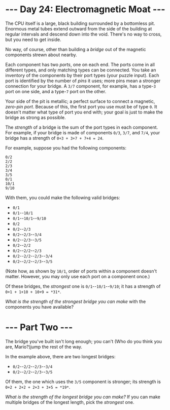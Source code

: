 ﻿# --- Day 24: Electromagnetic Moat ---

The CPU itself is a large, black building surrounded by a bottomless pit. Enormous metal tubes extend outward from the side of the building at regular intervals and descend down into the void. There's no way to cross, but you need to get inside.

No way, of course, other than building a *bridge* out of the magnetic components strewn about nearby.

Each component has two *ports*, one on each end.  The ports come in all different types, and only matching types can be connected.  You take an inventory of the components by their port types (your puzzle input). Each port is identified by the number of *pins* it uses; more pins mean a stronger connection for your bridge. A ```3/7``` component, for example, has a type-```3``` port on one side, and a type-```7``` port on the other.

Your side of the pit is metallic; a perfect surface to connect a magnetic, *zero-pin port*. Because of this, the first port you use must be of type ```0```. It doesn't matter what type of port you end with; your goal is just to make the bridge as strong as possible.

The *strength* of a bridge is the sum of the port types in each component. For example, if your bridge is made of components ```0/3```, ```3/7```, and ```7/4```, your bridge has a strength of ```0+3 + 3+7 + 7+4 = 24```.

For example, suppose you had the following components:


```
0/2
2/2
2/3
3/4
3/5
0/1
10/1
9/10
```


With them, you could make the following valid bridges:


* ```0/1```
* ```0/1```--```10/1```
* ```0/1```--```10/1```--```9/10```
* ```0/2```
* ```0/2```--```2/3```
* ```0/2```--```2/3```--```3/4```
* ```0/2```--```2/3```--```3/5```
* ```0/2```--```2/2```
* ```0/2```--```2/2```--```2/3```
* ```0/2```--```2/2```--```2/3```--```3/4```
* ```0/2```--```2/2```--```2/3```--```3/5```


(Note how, as shown by ```10/1```, order of ports within a component doesn't matter. However, you may only use each port on a component once.)

Of these bridges, the *strongest* one is ```0/1```--```10/1```--```9/10```; it has a strength of ```0+1 + 1+10 + 10+9 = *31*```.

*What is the strength of the strongest bridge you can make* with the components you have available?

# --- Part Two ---

The bridge you've built isn't long enough; you can't (Who do you think you are, Mario?)jump the rest of the way.

In the example above, there are two longest bridges:


* ```0/2```--```2/2```--```2/3```--```3/4```
* ```0/2```--```2/2```--```2/3```--```3/5```


Of them, the one which uses the ```3/5``` component is stronger; its strength is ```0+2 + 2+2 + 2+3 + 3+5 = *19*```.

*What is the strength of the longest bridge you can make?* If you can make multiple bridges of the longest length, pick the *strongest* one.